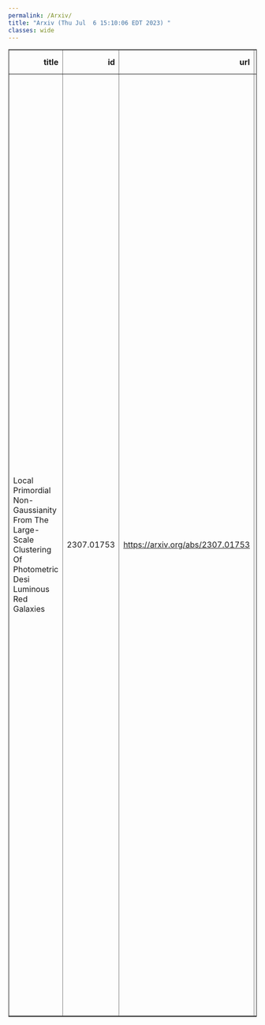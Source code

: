 ```yaml
---
permalink: /Arxiv/
title: "Arxiv (Thu Jul  6 15:10:06 EDT 2023) "
classes: wide
---
```

<table border="1" class="dataframe">
  <thead>
    <tr style="text-align: right;">
      <th>title</th>
      <th>id</th>
      <th>url</th>
      <th>authors</th>
      <th>Local Authors</th>
    </tr>
  </thead>
  <tbody>
    <tr>
      <td>Local Primordial Non-Gaussianity From The Large-Scale Clustering Of   Photometric Desi Luminous Red Galaxies</td>
      <td>2307.01753</td>
      <td><a href="https://arxiv.org/abs/2307.01753" target="_blank">https://arxiv.org/abs/2307.01753</a></td>
      <td>Mehdi Rezaie, Ashley J. Ross, Hee-Jong Seo, Hui Kong, Anna Porredon, Lado Samushia, Edmond Chaussidon, Alex Krolewski, Arnaud De Mattia, Florian Beutler, Jessica Nicole Aguilar, Steven Ahlen, Shadab Alam, Santiago Avila, Benedict Bahr-Kalus, Jose Bermejo-Climent, David Brooks, Todd Claybaugh, Shaun Cole, Kyle Dawson, Axel De La Macorra, Peter Doel, Andreu Font-Ribera, Jaime E. Forero-Romero, Satya Gontcho A Gontcho, Julien Guy, Klaus Honscheid, Theodore Kisner, Martin Landriau, Michael Levi, Marc Manera, Aaron Meisner, Ramon Miquel, Eva-Maria Mueller, Adam Myers, Jeffrey A. Newman, Jundan Nie, Nathalie Palanque-Delabrouille, Will Percival, Claire Poppett, Graziano Rossi, Eusebio Sanchez, Michael Schubnell, Gregory Tarlé, Benjamin Alan Weaver, Christophe Yèche, Zhimin Zhou, Hu Zou</td>
      <td>Ashley Ross, Klaus Honscheid</td>
    </tr>
  </tbody>
</table>